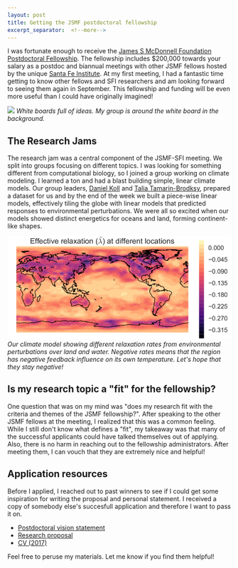 ```yaml
---
layout: post
title: Getting the JSMF postdoctoral fellowship
excerpt_separator:  <!--more-->
---
```


I was fortunate enough to receive the [James S McDonnell Foundation Postdoctoral Fellowship](https://www.jsmf.org/apply/fellowship/). The fellowship includes $200,000 towards your salary as a postdoc and biannual meetings with other JSMF fellows hosted by the unique [Santa Fe Institute](https://www.santafe.edu/). At my first meeting, I had a fantastic time getting to know other fellows and SFI researchers and am looking forward to seeing them again in September. This fellowship and funding will be even more useful than I could have originally imagined!

<!--
<p style="float: left; font-size: 9pt; text-align: center; width: 48%; margin-right: 1%; margin-bottom: 0.5em;"><img src="assets/images/DSC_0632.JPG" style="width: 100%">White boards full of ideas. My group is around the white board in the background. </p>

<p style="float: left; font-size: 9pt; text-align: center; width: 48%; margin-right: 1%; margin-bottom: 0.5em;"><img src="assets/images/DSC_0628.JPG" style="width: 100%">Discussion between groups after lunch. </p>
<p style="clear: both;"></p>
-->

![](assets/images/DSC_0632.JPG)
*White boards full of ideas. My group is around the white board in the background.*

 <!-- <img src="assets/images/DSC_0632.JPG" width="98%" align="middle"> -->



## The Research Jams

The research jam was a central component of the JSMF-SFI meeting. We split into groups focusing on different topics. I was looking for something different from computational biology, so I joined a group working on climate modeling. I learned a ton and had a blast building simple, linear climate models. Our group leaders, [Daniel Koll](https://eapsweb.mit.edu/people/dkoll) and [Talia Tamarin-Brodksy](http://taliatamarin.wixsite.com/taliatamarin), prepared a dataset for us and by the end of the week we built a piece-wise linear models, effectively tiling the globe with linear models that predicted responses to environmental perturbations. We were all so excited when our models showed distinct energetics for oceans and land, forming continent-like shapes.

<!-- <img src="assets/images/climate_model.png" width="600" align="middle"> -->
![](assets/images/climate_model.png)
*Our climate model showing different relaxation rates from environmental perturbations over land and water. Negative rates means that the region has negative feedback influence on its own temperature. Let's hope that they stay negative!*

## Is my research topic a "fit" for the fellowship?
One question that was on my mind was "does my research fit with the criteria and themes of the JSMF fellowship?". After speaking to the other JSMF fellows at the meeting, I realized that this was a common feeling. While I still don't know what defines a "fit", my takeaway was that many of the successful applicants could have talked themselves out of applying. Also, there is no harm in reaching out to the fellowship administrators. After meeting them, I can vouch that they are extremely nice and helpful!

## Application resources
Before I applied, I reached out to past winners to see if I could get some inspiration for writing the proposal and personal statement. I received a copy of somebody else's succesfull application and therefore I want to pass it on.

* <a href="assets/pdfs/jsmf/Heimberg_CV.pdf" download="GH_CV_2017.pdf">Postdoctoral vision statement</a>
* <a href="assets/pdfs/jsmf/Heimberg_CV.pdf" download="GH_CV_2017.pdf">Research proposal</a>
* <a href="assets/pdfs/jsmf/Heimberg_CV.pdf" download="GH_CV_2017.pdf">CV (2017)</a>

Feel free to peruse my materials. Let me know if you find them helpful!
